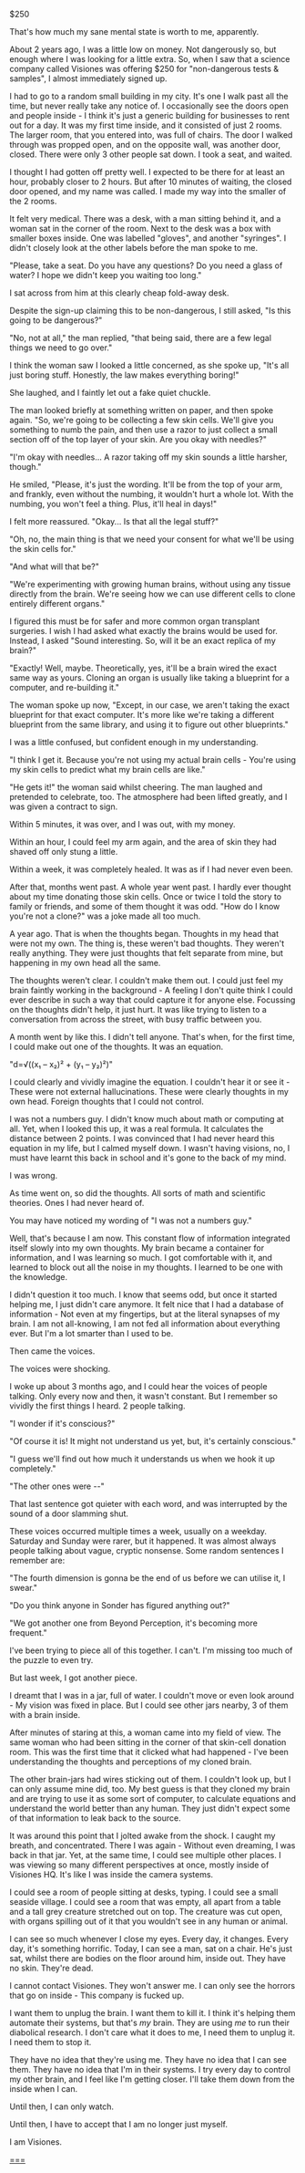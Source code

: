 $250

That's how much my sane mental state is worth to me, apparently.

About 2 years ago, I was a little low on money. Not dangerously so, but enough where I was looking for a little extra. So, when I saw that a science company called Visiones was offering $250 for "non-dangerous tests & samples", I almost immediately signed up.

I had to go to a random small building in my city. It's one I walk past all the time, but never really take any notice of. I occasionally see the doors open and people inside - I think it's just a generic building for businesses to rent out for a day. It was my first time inside, and it consisted of just 2 rooms. The larger room, that you entered into, was full of chairs. The door I walked through was propped open, and on the opposite wall, was another door, closed. There were only 3 other people sat down. I took a seat, and waited.

I thought I had gotten off pretty well. I expected to be there for at least an hour, probably closer to 2 hours. But after 10 minutes of waiting, the closed door opened, and my name was called. I made my way into the smaller of the 2 rooms.

It felt very medical. There was a desk, with a man sitting behind it, and a woman sat in the corner of the room. Next to the desk was a box with smaller boxes inside. One was labelled "gloves", and another "syringes". I didn't closely look at the other labels before the man spoke to me.

"Please, take a seat. Do you have any questions? Do you need a glass of water? I hope we didn't keep you waiting too long."

I sat across from him at this clearly cheap fold-away desk.

Despite the sign-up claiming this to be non-dangerous, I still asked, "Is this going to be dangerous?"

"No, not at all," the man replied, "that being said, there are a few legal things we need to go over."

I think the woman saw I looked a little concerned, as she spoke up, "It's all just boring stuff. Honestly, the law makes everything boring!"

She laughed, and I faintly let out a fake quiet chuckle.

The man looked briefly at something written on paper, and then spoke again. "So, we're going to be collecting a few skin cells. We'll give you something to numb the pain, and then use a razor to just collect a small section off of the top layer of your skin. Are you okay with needles?"

"I'm okay with needles... A razor taking off my skin sounds a little harsher, though."

He smiled, "Please, it's just the wording. It'll be from the top of your arm, and frankly, even without the numbing, it wouldn't hurt a whole lot. With the numbing, you won't feel a thing. Plus, it'll heal in days!"

I felt more reassured. "Okay... Is that all the legal stuff?"

"Oh, no, the main thing is that we need your consent for what we'll be using the skin cells for."

"And what will that be?"

"We're experimenting with growing human brains, without using any tissue directly from the brain. We're seeing how we can use different cells to clone entirely different organs."

I figured this must be for safer and more common organ transplant surgeries. I wish I had asked what exactly the brains would be used for. Instead, I asked "Sound interesting. So, will it be an exact replica of my brain?"

"Exactly! Well, maybe. Theoretically, yes, it'll be a brain wired the exact same way as yours. Cloning an organ is usually like taking a blueprint for a computer, and re-building it."

The woman spoke up now, "Except, in our case, we aren't taking the exact blueprint for that exact computer. It's more like we're taking a different blueprint from the same library, and using it to figure out other blueprints."

I was a little confused, but confident enough in my understanding.

"I think I get it. Because you're not using my actual brain cells - You're using my skin cells to predict what my brain cells are like."

"He gets it!" the woman said whilst cheering. The man laughed and pretended to celebrate, too. The atmosphere had been lifted greatly, and I was given a contract to sign.

Within 5 minutes, it was over, and I was out, with my money.

Within an hour, I could feel my arm again, and the area of skin they had shaved off only stung a little.

Within a week, it was completely healed. It was as if I had never even been.

After that, months went past. A whole year went past. I hardly ever thought about my time donating those skin cells. Once or twice I told the story to family or friends, and some of them thought it was odd. "How do I know you're not a clone?" was a joke made all too much.

A year ago. That is when the thoughts began. Thoughts in my head that were not my own. The thing is, these weren't bad thoughts. They weren't really anything. They were just thoughts that felt separate from mine, but happening in my own head all the same.

The thoughts weren't clear. I couldn't make them out. I could just feel my brain faintly working in the background - A feeling I don't quite think I could ever describe in such a way that could capture it for anyone else. Focussing on the thoughts didn't help, it just hurt. It was like trying to listen to a conversation from across the street, with busy traffic between you.

A month went by like this. I didn't tell anyone. That's when, for the first time, I could make out one of the thoughts. It was an equation.

"d=√((x₁ – x₂)² + (y₁ – y₂)²)"

I could clearly and vividly imagine the equation. I couldn't hear it or see it - These were not external hallucinations. These were clearly thoughts in my own head. Foreign thoughts that I could not control.

I was not a numbers guy. I didn't know much about math or computing at all. Yet, when I looked this up, it was a real formula. It calculates the distance between 2 points. I was convinced that I had never heard this equation in my life, but I calmed myself down. I wasn't having visions, no, I must have learnt this back in school and it's gone to the back of my mind.

I was wrong.

As time went on, so did the thoughts. All sorts of math and scientific theories. Ones I had never heard of.

You may have noticed my wording of "I was not a numbers guy."

Well, that's because I am now. This constant flow of information integrated itself slowly into my own thoughts. My brain became a container for information, and I was learning so much. I got comfortable with it, and learned to block out all the noise in my thoughts. I learned to be one with the knowledge.

I didn't question it too much. I know that seems odd, but once it started helping me, I just didn't care anymore. It felt nice that I had a database of information - Not even at my fingertips, but at the literal synapses of my brain. I am not all-knowing, I am not fed all information about everything ever. But I'm a lot smarter than I used to be.

Then came the voices.

The voices were shocking.

I woke up about 3 months ago, and I could hear the voices of people talking. Only every now and then, it wasn't constant. But I remember so vividly the first things I heard. 2 people talking.

"I wonder if it's conscious?"

"Of course it is! It might not understand us yet, but, it's certainly conscious."

"I guess we'll find out how much it understands us when we hook it up completely."

"The other ones were --"

That last sentence got quieter with each word, and was interrupted by the sound of a door slamming shut.

These voices occurred multiple times a week, usually on a weekday. Saturday and Sunday were rarer, but it happened. It was almost always people talking about vague, cryptic nonsense. Some random sentences I remember are:

"The fourth dimension is gonna be the end of us before we can utilise it, I swear."

"Do you think anyone in Sonder has figured anything out?"

"We got another one from Beyond Perception, it's becoming more frequent."

I've been trying to piece all of this together. I can't. I'm missing too much of the puzzle to even try.

But last week, I got another piece.

I dreamt that I was in a jar, full of water. I couldn't move or even look around - My vision was fixed in place. But I could see other jars nearby, 3 of them with a brain inside.

After minutes of staring at this, a woman came into my field of view. The same woman who had been sitting in the corner of that skin-cell donation room. This was the first time that it clicked what had happened - I've been understanding the thoughts and perceptions of my cloned brain.

The other brain-jars had wires sticking out of them. I couldn't look up, but I can only assume mine did, too. My best guess is that they cloned my brain and are trying to use it as some sort of computer, to calculate equations and understand the world better than any human. They just didn't expect some of that information to leak back to the source.

It was around this point that I jolted awake from the shock. I caught my breath, and concentrated. There I was again - Without even dreaming, I was back in that jar. Yet, at the same time, I could see multiple other places. I was viewing so many different perspectives at once, mostly inside of Visiones HQ. It's like I was inside the camera systems.

I could see a room of people sitting at desks, typing. I could see a small seaside village. I could see a room that was empty, all apart from a table and a tall grey creature stretched out on top. The creature was cut open, with organs spilling out of it that you wouldn't see in any human or animal.

I can see so much whenever I close my eyes. Every day, it changes. Every day, it's something horrific. Today, I can see a man, sat on a chair. He's just sat, whilst there are bodies on the floor around him, inside out. They have no skin. They're dead.

I cannot contact Visiones. They won't answer me. I can only see the horrors that go on inside - This company is fucked up.

I want them to unplug the brain. I want them to kill it. I think it's helping them automate their systems, but that's *my* brain. They are using *me* to run their diabolical research. I don't care what it does to me, I need them to unplug it. I need them to stop it.

They have no idea that they're using me. They have no idea that I can see them. They have no idea that I'm in their systems. I try every day to control my other brain, and I feel like I'm getting closer. I'll take them down from the inside when I can.

Until then, I can only watch.

Until then, I have to accept that I am no longer just myself.

I am Visiones.

[===](https://www.reddit.com/r/BriteWrites)